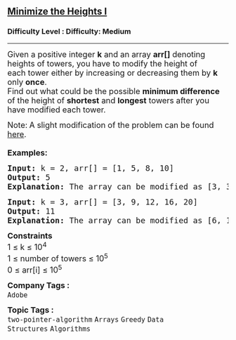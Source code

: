 <h2><a href="https://www.geeksforgeeks.org/problems/minimize-the-heights-i/1">Minimize the Heights I</a></h2><h3>Difficulty Level : Difficulty: Medium</h3><hr><div class="problems_problem_content__Xm_eO"><p><span style="font-size: 18px;">Given</span><span style="font-size: 18px;">&nbsp;a positive integer </span><strong style="font-size: 18px;">k</strong><span style="font-size: 18px;"> and an array </span><strong style="font-size: 18px;">arr[]</strong><span style="font-size: 18px;"> denoting heights of towers</span><span style="font-size: 18px;">, you have to modify the height&nbsp;of each&nbsp;tower either by increasing or decreasing them by </span><strong style="font-size: 18px;">k</strong><span style="font-size: 18px;"> only </span><strong style="font-size: 18px;">once</strong><span style="font-size: 18px;">.<br></span><span style="font-size: 18px;">Find out what could be the possible&nbsp;<strong>minimum difference</strong> of the height&nbsp;of <strong>shortest</strong> and <strong>longest</strong> towers after you have modified each tower.<br></span></p>
<p><span style="font-size: 18px;">Note:<strong> </strong></span><span style="font-size: 18px;">A slight modification of the problem can be found <a href="https://practice.geeksforgeeks.org/problems/minimize-the-heights3351/1" previewlistener="true">here</a>.&nbsp;<br><br></span><span style="font-size: 18px;"><strong>Examples:</strong></span></p>
<pre><span style="font-size: 18px;"><strong>Input: </strong>k = 2, arr[] = [1, 5, 8, 10]
<strong>Output: </strong>5
<strong>Explanation: </strong>The array can be modified as [3, 3, 6, 8]. The difference between the largest and the smallest is 8 - 3 = 5.
</span></pre>
<pre><span style="font-size: 18px;"><strong>Input: </strong>k = 3, arr[] = [3, 9, 12, 16, 20]
<strong>Output: </strong>11
<strong>Explanation: </strong>The array can be modified as [6, 12, 9, 13, 17]. The difference between the largest and the smallest is 17 - 6 = 11.&nbsp;
</span></pre>
<p><span style="font-size: 18px;"><strong>Constraints</strong><br>1 ≤ k ≤ 10<sup>4</sup><br>1 ≤ number of towers ≤ 10<sup>5</sup><br>0 ≤ arr[i] ≤ 10<sup>5</sup></span></p></div><p><span style=font-size:18px><strong>Company Tags : </strong><br><code>Adobe</code>&nbsp;<br><p><span style=font-size:18px><strong>Topic Tags : </strong><br><code>two-pointer-algorithm</code>&nbsp;<code>Arrays</code>&nbsp;<code>Greedy</code>&nbsp;<code>Data Structures</code>&nbsp;<code>Algorithms</code>&nbsp;